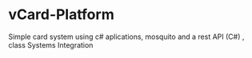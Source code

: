 # vCard-Platform

Simple card system using c# aplications, mosquito and a rest API (C#) , class Systems Integration 

